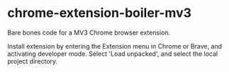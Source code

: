 # chrome-extension-boiler-mv3
Bare bones code for a MV3 Chrome browser  extension.  

Install extension by entering the Extension menu in Chrome or Brave, and activating developer mode.  Select 'Load unpacked', and select the local project directory.  
